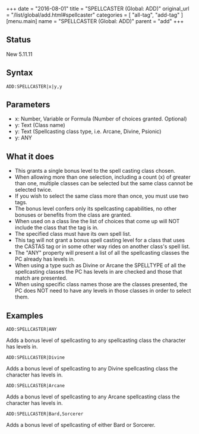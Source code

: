 +++
date = "2016-08-01"
title = "SPELLCASTER (Global: ADD)"
original_url = "/list/global/add.html#spellcaster"
categories = [ "all-tag", "add-tag" ]
[menu.main]
    name = "SPELLCASTER (Global: ADD)"
    parent = "add"
+++

## Status

New 5.11.11

## Syntax

`ADD:SPELLCASTER|x|y,y`

## Parameters

-   x: Number, Variable or Formula (Number of
    choices granted. Optional)
-   y: Text (Class name)
-   y: Text (Spellcasting class type, i.e. Arcane,
    Divine, Psionic)
-   y: ANY



What it does
------------

-   This grants a single bonus level to the spell casting class chosen.
-   When allowing more than one selection, including a count (x) of
    greater than one, multiple classes can be selected but the same
    class cannot be selected twice.
-   If you wish to select the same class more than once, you must use
    two tags.
-   The bonus level confers only its spellcasting capabilities, no other
    bonuses or benefits from the class are granted.
-   When used on a class line the list of choices that come up will NOT
    include the class that the tag is in.
-   The specified class must have its own spell list.
-   This tag will not grant a bonus spell casting level for a class that
    uses the CASTAS tag or in some other way rides on another class's
    spell list.
-   The "ANY" property will present a list of all the spellcasting
    classes the PC already has levels in.
-   When using a type such as Divine or Arcane the SPELLTYPE of all the
    spellcasting classes the PC has levels in are checked and those that
    match are presented.
-   When using specific class names those are the classes presented, the
    PC does NOT need to have any levels in those classes in order to
    select them.

Examples
--------

`ADD:SPELLCASTER|ANY`

Adds a bonus level of spellcasting to any spellcasting class the
character has levels in.

`ADD:SPELLCASTER|Divine`

Adds a bonus level of spellcasting to any Divine spellcasting class the
character has levels in.

`ADD:SPELLCASTER|Arcane`

Adds a bonus level of spellcasting to any Arcane spellcasting class the
character has levels in.

`ADD:SPELLCASTER|Bard,Sorcerer`

Adds a bonus level of spellcasting of either Bard or Sorcerer.

